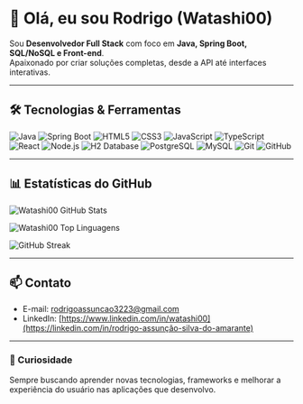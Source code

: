 # 👋 Olá, eu sou Rodrigo (Watashi00)

Sou **Desenvolvedor Full Stack** com foco em **Java, Spring Boot, SQL/NoSQL e Front-end**.  
Apaixonado por criar soluções completas, desde a API até interfaces interativas.  

---

## 🛠 Tecnologias & Ferramentas

![Java](https://img.shields.io/badge/Java-ED8B00?style=for-the-badge&logo=java&logoColor=white) 
![Spring Boot](https://img.shields.io/badge/Spring%20Boot-6DB33F?style=for-the-badge&logo=spring&logoColor=white) 
![HTML5](https://img.shields.io/badge/HTML5-E34F26?style=for-the-badge&logo=html5&logoColor=white) 
![CSS3](https://img.shields.io/badge/CSS3-1572B6?style=for-the-badge&logo=css3&logoColor=white) 
![JavaScript](https://img.shields.io/badge/JavaScript-F7DF1E?style=for-the-badge&logo=javascript&logoColor=black) 
![TypeScript](https://img.shields.io/badge/TypeScript-3178C6?style=for-the-badge&logo=typescript&logoColor=white)
![React](https://img.shields.io/badge/React-61DAFB?style=for-the-badge&logo=react&logoColor=black)
![Node.js](https://img.shields.io/badge/Node.js-339933?style=for-the-badge&logo=node.js&logoColor=white)
![H2 Database](https://img.shields.io/badge/H2-0F4B8E?style=for-the-badge) 
![PostgreSQL](https://img.shields.io/badge/PostgreSQL-4169E1?style=for-the-badge&logo=postgresql&logoColor=white)
![MySQL](https://img.shields.io/badge/MySQL-4479A1?style=for-the-badge&logo=mysql&logoColor=white)
![Git](https://img.shields.io/badge/Git-F05032?style=for-the-badge&logo=git&logoColor=white) 
![GitHub](https://img.shields.io/badge/GitHub-181717?style=for-the-badge&logo=github&logoColor=white) 

---

## 📊 Estatísticas do GitHub

![Watashi00 GitHub Stats](https://github-readme-stats.vercel.app/api?username=Watashi00&show_icons=true&theme=radical)

![Watashi00 Top Linguagens](https://github-readme-stats.vercel.app/api/top-langs/?username=Watashi00&layout=compact&theme=radical)

![GitHub Streak](https://github-readme-streak-stats.herokuapp.com/?user=Watashi00&theme=radical)

---



## 📫 Contato

- E-mail: rodrigoassuncao3223@gmail.com  
- LinkedIn: [https://www.linkedin.com/in/watashi00](https://linkedin.com/in/rodrigo-assunção-silva-do-amarante)

---

### 💬 Curiosidade
Sempre buscando aprender novas tecnologias, frameworks e melhorar a experiência do usuário nas aplicações que desenvolvo.  
